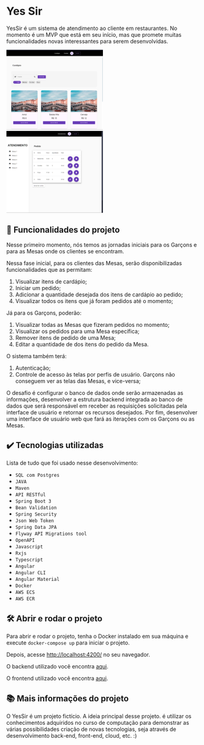 # Yes Sir

YesSir é um sistema de atendimento ao cliente em restaurantes. No momento é um MVP que está em seu início, mas que promete muitas funcionalidades novas interessantes para serem desenvolvidas.

<img src="printscreen1.png" alt="Imagem do cardapio YesSir" width="50%">
<img src="printscreen2.png" alt="Imagem do atendimento YesSir" width="50%">


## 🔨 Funcionalidades do projeto

Nesse primeiro momento, nós temos as jornadas iniciais para os Garçons e para as Mesas onde os clientes se encontram.

Nessa fase inicial, para os clientes das Mesas, serão disponibilizadas funcionalidades que as permitam:
1. Visualizar itens de cardápio;
2. Iniciar um pedido;
3. Adicionar a quantidade desejada dos itens de cardápio ao pedido;
4. Visualizar todos os itens que já foram pedidos até o momento;

Já para os Garçons, poderão:
1. Visualizar todas as Mesas que fizeram pedidos no momento;
2. Visualizar os pedidos para uma Mesa específica;
3. Remover itens de pedido de uma Mesa;
4. Editar a quantidade de dos itens do pedido da Mesa.

O sistema também terá:
1. Autenticação;
2. Controle de acesso às telas por perfis de usuário. Garçons não conseguem ver as telas das Mesas, e vice-versa;

O desafio é configurar o banco de dados onde serão armazenadas as informações, desenvolver a estrutura backend integrada ao banco de dados que será responsável em receber as requisições solicitadas pela interface de usuário e retornar os recursos desejados. Por fim, desenvolver uma interface de usuário web que fará as iterações com os Garçons ou as Mesas.

## ✔️ Tecnologias utilizadas

Lista de tudo que foi usado nesse desenvolvimento:

- `SQL com Postgres`
- `JAVA`
- `Maven`
- `API RESTful`
- `Spring Boot 3`
- `Bean Validation`
- `Spring Security`
- `Json Web Token`
- `Spring Data JPA`
- `Flyway API Migrations tool`
- `OpenAPI`
- `Javascript`
- `Rxjs`
- `Typescript`
- `Angular`
- `Angular CLI`
- `Angular Material`
- `Docker`
- `AWS ECS`
- `AWS ECR`

## 🛠️ Abrir e rodar o projeto

Para abrir e rodar o projeto, tenha o Docker instalado em sua máquina e execute `docker-compose up` para iniciar o projeto.

Depois, acesse <a href="http://localhost:4200/">http://localhost:4200/</a> no seu navegador.

O backend utilizado você encontra [aqui](https://github.com/brunovitalino/yessir-api).

O frontend utilizado você encontra [aqui](https://github.com/brunovitalino/yessir-interface).

## 📚 Mais informações do projeto

O YesSir é um projeto fictício.
A ideia principal desse projeto. é utilizar os conhecimentos adquiridos no curso de computação para demonstrar as várias possibilidades criação de novas tecnologias, seja através de desenvolvimento back-end, front-end, cloud, etc. :)
